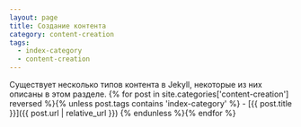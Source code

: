```yaml
---
layout: page
title: Создание контента
category: content-creation
tags:
  - index-category
  - content-creation
---
```


Существует несколько типов контента в Jekyll, некоторые из них описаны в этом разделе.
{% for post in site.categories['content-creation'] reversed %}{% unless post.tags contains 'index-category' %}  - [{{ post.title }}]({{ post.url | relative_url }})
{% endunless %}{% endfor %}

[liquid]: https://github.com/Shopify/liquid/wiki/Liquid-for-Designers
